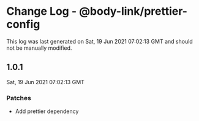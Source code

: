 # Change Log - @body-link/prettier-config

This log was last generated on Sat, 19 Jun 2021 07:02:13 GMT and should not be manually modified.

## 1.0.1
Sat, 19 Jun 2021 07:02:13 GMT

### Patches

- Add prettier dependency


